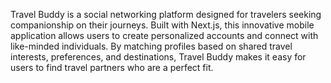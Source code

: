 Travel Buddy is a social networking platform designed for travelers seeking companionship on their journeys. Built with Next.js, this innovative mobile application allows users to create personalized accounts and connect with like-minded individuals. By matching profiles based on shared travel interests, preferences, and destinations, Travel Buddy makes it easy for users to find travel partners who are a perfect fit.
